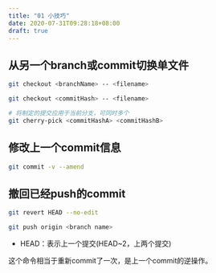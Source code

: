```yaml
---
title: "01 小技巧"
date: 2020-07-31T09:28:18+08:00
draft: true
---
```


## 从另一个branch或commit切换单文件

```bash
git checkout <branchName> -- <filename>

git checkout <commitHash> -- <filename>

# 将制定的提交应用于当前分支，可同时多个
git cherry-pick <commitHashA> <commitHashB>
```

## 修改上一个commit信息

```bash
git commit -v --amend
```

## 撤回已经push的commit

```bash
git revert HEAD --no-edit

git push origin <branch name>
```

- HEAD：表示上一个提交(HEAD~2，上两个提交)

这个命令相当于重新commit了一次，是上一个commit的逆操作。
